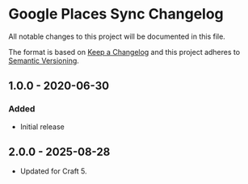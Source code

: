 # Google Places Sync Changelog

All notable changes to this project will be documented in this file.

The format is based on [Keep a Changelog](http://keepachangelog.com/) and this project adheres to [Semantic Versioning](http://semver.org/).

## 1.0.0 - 2020-06-30

### Added

- Initial release

## 2.0.0 - 2025-08-28

- Updated for Craft 5.
